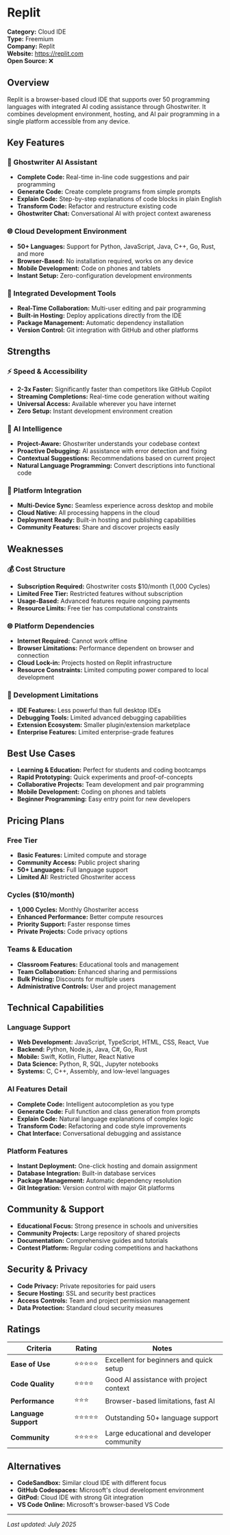 # Replit

**Category:** Cloud IDE  
**Type:** Freemium  
**Company:** Replit  
**Website:** https://replit.com  
**Open Source:** ❌  

## Overview

Replit is a browser-based cloud IDE that supports over 50 programming languages with integrated AI coding assistance through Ghostwriter. It combines development environment, hosting, and AI pair programming in a single platform accessible from any device.

## Key Features

### 🤖 Ghostwriter AI Assistant
- **Complete Code:** Real-time in-line code suggestions and pair programming
- **Generate Code:** Create complete programs from simple prompts
- **Explain Code:** Step-by-step explanations of code blocks in plain English
- **Transform Code:** Refactor and restructure existing code
- **Ghostwriter Chat:** Conversational AI with project context awareness

### 🌐 Cloud Development Environment
- **50+ Languages:** Support for Python, JavaScript, Java, C++, Go, Rust, and more
- **Browser-Based:** No installation required, works on any device
- **Mobile Development:** Code on phones and tablets
- **Instant Setup:** Zero-configuration development environments

### 🔧 Integrated Development Tools
- **Real-Time Collaboration:** Multi-user editing and pair programming
- **Built-in Hosting:** Deploy applications directly from the IDE
- **Package Management:** Automatic dependency installation
- **Version Control:** Git integration with GitHub and other platforms

## Strengths

### ⚡ Speed & Accessibility
- **2-3x Faster:** Significantly faster than competitors like GitHub Copilot
- **Streaming Completions:** Real-time code generation without waiting
- **Universal Access:** Available wherever you have internet
- **Zero Setup:** Instant development environment creation

### 🧠 AI Intelligence
- **Project-Aware:** Ghostwriter understands your codebase context
- **Proactive Debugging:** AI assistance with error detection and fixing
- **Contextual Suggestions:** Recommendations based on current project
- **Natural Language Programming:** Convert descriptions into functional code

### 🔗 Platform Integration
- **Multi-Device Sync:** Seamless experience across desktop and mobile
- **Cloud Native:** All processing happens in the cloud
- **Deployment Ready:** Built-in hosting and publishing capabilities
- **Community Features:** Share and discover projects easily

## Weaknesses

### 💰 Cost Structure
- **Subscription Required:** Ghostwriter costs $10/month (1,000 Cycles)
- **Limited Free Tier:** Restricted features without subscription
- **Usage-Based:** Advanced features require ongoing payments
- **Resource Limits:** Free tier has computational constraints

### 🌐 Platform Dependencies
- **Internet Required:** Cannot work offline
- **Browser Limitations:** Performance dependent on browser and connection
- **Cloud Lock-in:** Projects hosted on Replit infrastructure
- **Resource Constraints:** Limited computing power compared to local development

### 🔧 Development Limitations
- **IDE Features:** Less powerful than full desktop IDEs
- **Debugging Tools:** Limited advanced debugging capabilities
- **Extension Ecosystem:** Smaller plugin/extension marketplace
- **Enterprise Features:** Limited enterprise-grade features

## Best Use Cases

- **Learning & Education:** Perfect for students and coding bootcamps
- **Rapid Prototyping:** Quick experiments and proof-of-concepts
- **Collaborative Projects:** Team development and pair programming
- **Mobile Development:** Coding on phones and tablets
- **Beginner Programming:** Easy entry point for new developers

## Pricing Plans

### Free Tier
- **Basic Features:** Limited compute and storage
- **Community Access:** Public project sharing
- **50+ Languages:** Full language support
- **Limited AI:** Restricted Ghostwriter access

### Cycles ($10/month)
- **1,000 Cycles:** Monthly Ghostwriter access
- **Enhanced Performance:** Better compute resources
- **Priority Support:** Faster response times
- **Private Projects:** Code privacy options

### Teams & Education
- **Classroom Features:** Educational tools and management
- **Team Collaboration:** Enhanced sharing and permissions
- **Bulk Pricing:** Discounts for multiple users
- **Administrative Controls:** User and project management

## Technical Capabilities

### Language Support
- **Web Development:** JavaScript, TypeScript, HTML, CSS, React, Vue
- **Backend:** Python, Node.js, Java, C#, Go, Rust
- **Mobile:** Swift, Kotlin, Flutter, React Native
- **Data Science:** Python, R, SQL, Jupyter notebooks
- **Systems:** C, C++, Assembly, and low-level languages

### AI Features Detail
- **Complete Code:** Intelligent autocompletion as you type
- **Generate Code:** Full function and class generation from prompts
- **Explain Code:** Natural language explanations of complex logic
- **Transform Code:** Refactoring and code style improvements
- **Chat Interface:** Conversational debugging and assistance

### Platform Features
- **Instant Deployment:** One-click hosting and domain assignment
- **Database Integration:** Built-in database services
- **Package Management:** Automatic dependency resolution
- **Git Integration:** Version control with major Git platforms

## Community & Support

- **Educational Focus:** Strong presence in schools and universities
- **Community Projects:** Large repository of shared projects
- **Documentation:** Comprehensive guides and tutorials
- **Contest Platform:** Regular coding competitions and hackathons

## Security & Privacy

- **Code Privacy:** Private repositories for paid users
- **Secure Hosting:** SSL and security best practices
- **Access Controls:** Team and project permission management
- **Data Protection:** Standard cloud security measures

## Ratings

| Criteria | Rating | Notes |
|----------|---------|-------|
| **Ease of Use** | ⭐⭐⭐⭐⭐ | Excellent for beginners and quick setup |
| **Code Quality** | ⭐⭐⭐⭐ | Good AI assistance with project context |
| **Performance** | ⭐⭐⭐ | Browser-based limitations, fast AI |
| **Language Support** | ⭐⭐⭐⭐⭐ | Outstanding 50+ language support |
| **Community** | ⭐⭐⭐⭐⭐ | Large educational and developer community |

## Alternatives

- **CodeSandbox:** Similar cloud IDE with different focus
- **GitHub Codespaces:** Microsoft's cloud development environment
- **GitPod:** Cloud IDE with strong Git integration
- **VS Code Online:** Microsoft's browser-based VS Code

---

*Last updated: July 2025*